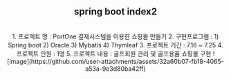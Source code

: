 
<section>
<br>
  <div align="center"> <h2> spring boot index2 </h2>  </div> 
  <div align="center"> 
<form size=5>
<br>
1. 프로젝트 명 : PortOne 결제시스템을 이용한 쇼핑몰 만들기
2. 구현프로그램 : 1) Spring boot 2) Oracle 3) Mybatis 4) Thymleaf
3. 프로젝트 기간 : 7.16 ~ 7.25
4. 프로젝트 인원 : 1명
5. 프로젝트 내용 : 골프회원 관리 및 골프용품 쇼핑몰 구현
![image](https://github.com/user-attachments/assets/32a60b07-fb18-4065-a53a-9e3d80ba42ff)

<br>
</form>
  </div> 
<br> 
</section>
